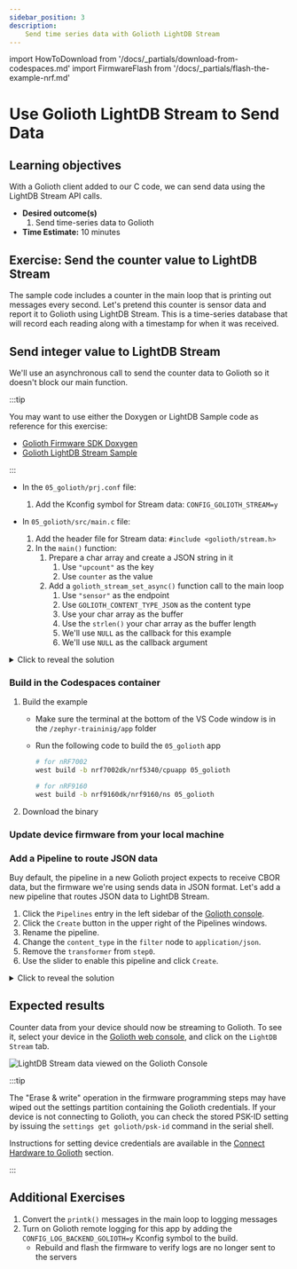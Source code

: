 ```yaml
---
sidebar_position: 3
description:
    Send time series data with Golioth LightDB Stream
---
```


import HowToDownload from '/docs/\_partials/download-from-codespaces.md'
import FirmwareFlash from '/docs/\_partials/flash-the-example-nrf.md'

# Use Golioth LightDB Stream to Send Data

## Learning objectives

With a Golioth client added to our C code, we can send data using the LightDB
Stream API calls.

* **Desired outcome(s)**
  1. Send time-series data to Golioth
* **Time Estimate:** 10 minutes

## Exercise: Send the counter value to LightDB Stream

The sample code includes a counter in the main loop that is printing out
messages every second. Let's pretend this counter is sensor data and report it
to Golioth using LightDB Stream. This is a time-series database that will record
each reading along with a timestamp for when it was received.

## Send integer value to LightDB Stream

We'll use an asynchronous call to send the counter data to Golioth so it doesn't
block our main function.

:::tip

You may want to use either the Doxygen or LightDB Sample code as reference for
this exercise:

* [Golioth Firmware SDK
  Doxygen](https://firmware-sdk-docs.golioth.io/group__golioth__stream.html)
* [Golioth LightDB Stream
  Sample](https://github.com/golioth/golioth-firmware-sdk/tree/main/examples/zephyr/lightdb_stream)

:::

* In the `05_golioth/prj.conf` file:

    1. Add the Kconfig symbol for Stream data: `CONFIG_GOLIOTH_STREAM=y`

* In `05_golioth/src/main.c` file:

    1. Add the header file for Stream data: `#include <golioth/stream.h>`
    2. In the `main()` function:
        1. Prepare a char array and create a JSON string in it
            1. Use `"upcount"` as the key
            2. Use `counter` as the value
        2. Add a `golioth_stream_set_async()` function call to the main loop
            1. Use `"sensor"` as the endpoint
            2. Use `GOLIOTH_CONTENT_TYPE_JSON` as the content type
            3. Use your char array as the buffer
            4. Use the `strlen()` your char array as the buffer length
            5. We'll use `NULL` as the callback for this example
            6. We'll use `NULL` as the callback argument

<details>
    <summary>Click to reveal the solution</summary>

Excerpts from `main.c`:

```c
// highlight-next-line
#include <golioth/stream.h>
```

```c
	int counter = 0;

	while (1) {
		printk("This is the main loop: %d\n", counter);

        // highlight-start
		char sbuf[32];
		snprintk(sbuf, strlen(sbuf), "{\"upcount\":%d}", counter);

		golioth_stream_set_async(client,
					 "sensor",
					 GOLIOTH_CONTENT_TYPE_JSON,
					 sbuf,
					 strlen(sbuf),
					 NULL,
					 NULL);
        // highlight-end

		++counter;
		k_msleep(SLEEP_TIME_MS);
	}
```

:::tip

This code ignores some best practices in favor of reduced complexity. When using
this function call in production, we recommend the following:

* Check the `int` returned by all Golioth function calls for a non-zero error
  number
* Use a callback function to handle errors and timeouts

Both of these are demonstrated in the [Golioth LightDB Stream
Sample](https://github.com/golioth/golioth-zephyr-sdk/blob/main/samples/lightdb_stream/src/main.c)

:::

</details>

### Build in the Codespaces container

1. Build the example

    * Make sure the terminal at the bottom of the VS Code window is in the
      `/zephyr-traininig/app` folder
    * Run the following code to build the `05_golioth` app

        ```bash
        # for nRF7002
        west build -b nrf7002dk/nrf5340/cpuapp 05_golioth

        # for nRF9160
        west build -b nrf9160dk/nrf9160/ns 05_golioth
        ```

2. Download the binary

    <HowToDownload/>

### Update device firmware from your local machine

<FirmwareFlash/>

### Add a Pipeline to route JSON data

Buy default, the pipeline in a new Golioth project expects to receive CBOR data,
but the firmware we're using sends data in JSON format. Let's add a new pipeline
that routes JSON data to LightDB Stream.

1. Click the `Pipelines` entry in the left sidebar of the [Golioth
   console](https://console.golioth.io).
2. Click the `Create` button in the upper right of the Pipelines windows.
3. Rename the pipeline.
4. Change the `content_type` in the `filter` node to `application/json`.
5. Remove the `transformer` from `step0`.
6. Use the slider to enable this pipeline and click `Create`.

<details>
    <summary>Click to reveal the solution</summary>

Pipeline to route all JSON-formatted device stream data to LightDB Stream

```yaml
filter:
  path: "*"
  content_type: application/json
steps:
  - name: step0
    destination:
      type: lightdb-stream
      version: v1
```

</details>

## Expected results

Counter data from your device should now be streaming to Golioth. To see it,
select your device in the [Golioth web console](https://console.golioth.io), and
click on the `LightDB Stream` tab.

![LightDB Stream data viewed on the Golioth
Console](./assets/lightdb-stream-counter.png)

:::tip

The "Erase & write" operation in the firmware programming steps may have wiped
out the settings partition containing the Golioth credentials. If your device is
not connecting to Golioth, you can check the stored PSK-ID setting by issuing
the `settings get golioth/psk-id` command in the serial shell.

Instructions for setting device credentials are available in the [Connect
Hardware to Golioth](/docs/golioth-exploration/golioth-intro/hardware-setup)
section.

:::

## Additional Exercises

1. Convert the `printk()` messages in the main loop to logging messages
2. Turn on Golioth remote logging for this app by adding the
   `CONFIG_LOG_BACKEND_GOLIOTH=y` Kconfig symbol to the build.
    * Rebuild and flash the firmware to verify logs are no longer sent to the
      servers

